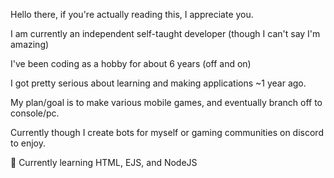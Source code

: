 Hello there, if you're actually reading this, I appreciate you.

I am currently an independent self-taught developer (though I can't say I'm amazing)

I've been coding as a hobby for about 6 years (off and on)

I got pretty serious about learning and making applications ~1 year ago.

My plan/goal is to make various mobile games, and eventually branch off to console/pc.

Currently though I create bots for myself or gaming communities on discord to enjoy.

🌱 Currently learning HTML, EJS, and NodeJS

<!---
POPINxxCAPS/POPINxxCAPS is a ✨ special ✨ repository because its `README.md` (this file) appears on your GitHub profile.
You can click the Preview link to take a look at your changes.
--->
